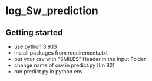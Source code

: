 # log_Sw_prediction

## Getting started

- use python 3.9.13
- install packages from requirements.txt
- put your csv with "SMILES" Header in the input Folder
- change name of csv in predict.py [Ln 82]
- run predict.py in python env
